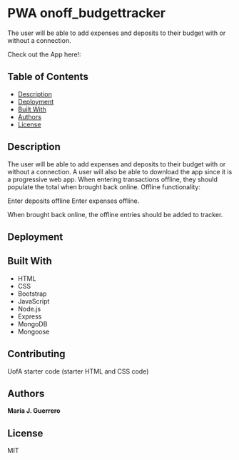 # PWA onoff_budgettracker
The user will be able to add expenses and deposits to their budget with or without a connection.




Check out the App here!:
## Table of Contents

* [Description](#description)
* [Deployment](#deployment)
* [Built With](#built-with)
* [Authors](#authors)
* [License](#license)


## Description

The user will be able to add expenses and deposits to their budget with or without a connection. A user will also be able to download the app since it is a progressive web app. When entering transactions offline, they should populate the total when brought back online. Offline functionality: 

Enter deposits offline
Enter expenses offline. 

When brought back online, the offline entries should be added to tracker.

## Deployment



## Built With

* HTML
* CSS
* Bootstrap
* JavaScript
* Node.js
* Express
* MongoDB
* Mongoose

## Contributing

UofA starter code (starter HTML and CSS code)

## Authors

**Maria J. Guerrero**

## License

MIT
